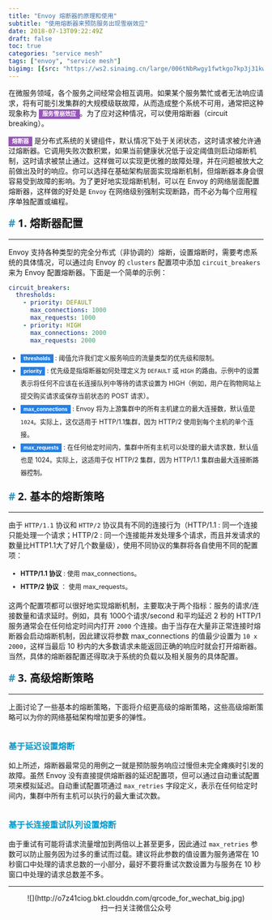 ```yaml
---
title: "Envoy 熔断器的原理和使用"
subtitle: "使用熔断器来预防服务出现雪崩效应"
date: 2018-07-13T09:22:49Z
draft: false
toc: true
categories: "service mesh"
tags: ["envoy", "service mesh"]
bigimg: [{src: "https://ws2.sinaimg.cn/large/006tNbRwgy1fwtkgo7kp3j31kw0d0750.jpg"}]
---
```


<!--more-->

在微服务领域，各个服务之间经常会相互调用。如果某个服务繁忙或者无法响应请求，将有可能引发集群的大规模级联故障，从而造成整个系统不可用，通常把这种现象称为 <span id="inline-purple">服务雪崩效应</span>。为了应对这种情况，可以使用熔断器（circuit breaking）。

<span id="inline-purple">熔断器</span> 是分布式系统的关键组件，默认情况下处于关闭状态，这时请求被允许通过熔断器。它调用失败次数积累，如果当前健康状况低于设定阈值则启动熔断机制，这时请求被禁止通过。这样做可以实现更优雅的故障处理，并在问题被放大之前做出及时的响应。你可以选择在基础架构层面实现熔断机制，但熔断器本身会很容易受到故障的影响。为了更好地实现熔断机制，可以在 Envoy 的网络层面配置熔断器，这样做的好处是 `Envoy` 在网络级别强制实现断路，而不必为每个应用程序单独配置或编程。

## 1. 熔断器配置

----

Envoy 支持各种类型的完全分布式（非协调的）熔断，设置熔断时，需要考虑系统的具体情况，可以通过向 Envoy 的 `clusters` 配置项中添加 `circuit_breakers` 来为 Envoy 配置熔断器。下面是一个简单的示例：

```yaml
circuit_breakers:
  thresholds:
    - priority: DEFAULT
      max_connections: 1000
      max_requests: 1000
    - priority: HIGH
      max_connections: 2000
      max_requests: 2000
```

+ <span id="inline-blue">thresholds</span> : 阈值允许我们定义服务响应的流量类型的优先级和限制。
+ <span id="inline-blue">priority</span> : 优先级是指熔断器如何处理定义为 `DEFAULT` 或 `HIGH` 的路由。示例中的设置表示将任何不应该在长连接队列中等待的请求设置为 HIGH（例如，用户在购物网站上提交购买请求或保存当前状态的 POST 请求）。
+ <span id="inline-blue">max_connections</span> : Envoy 将为上游集群中的所有主机建立的最大连接数，默认值是 `1024`。实际上，这仅适用于 HTTP/1.1集群，因为 HTTP/2 使用到每个主机的单个连接。
+ <span id="inline-blue">max_requests</span> : 在任何给定时间内，集群中所有主机可以处理的最大请求数，默认值也是 1024。实际上，这适用于仅 HTTP/2 集群，因为 HTTP/1.1 集群由最大连接断路器控制。

## 2. 基本的熔断策略

----

由于 `HTTP/1.1` 协议和 `HTTP/2` 协议具有不同的连接行为（HTTP/1.1 : 同一个连接只能处理一个请求；HTTP/2 : 同一个连接能并发处理多个请求，而且并发请求的数量比HTTP1.1大了好几个数量级），使用不同协议的集群将各自使用不同的配置项：

+ **HTTP/1.1 协议** : 使用 max_connections。
+ **HTTP/2 协议** ： 使用 max_requests。

这两个配置项都可以很好地实现熔断机制，主要取决于两个指标：服务的请求/连接数量和请求延时。例如，具有 1000个请求/second 和平均延迟 2 秒的 HTTP/1 服务通常会在任何给定时间内打开 `2000` 个连接。由于当存在大量非正常连接时熔断器会启动熔断机制，因此建议将参数 max_connections 的值最少设置为 `10 x 2000`，这样当最后 10 秒内的大多数请求未能返回正确的响应时就会打开熔断器。当然，具体的熔断器配置还得取决于系统的负载以及相关服务的具体配置。

## 3. 高级熔断策略

----

上面讨论了一些基本的熔断策略，下面将介绍更高级的熔断策略，这些高级熔断策略可以为你的网络基础架构增加更多的弹性。

### 基于延迟设置熔断

如上所述，熔断器最常见的用例之一就是预防服务响应过慢但未完全瘫痪时引发的故障。虽然 Envoy 没有直接提供熔断器的延迟配置项，但可以通过自动重试配置项来模拟延迟。自动重试配置项通过 `max_retries` 字段定义，表示在任何给定时间内，集群中所有主机可以执行的最大重试次数。

### 基于长连接重试队列设置熔断

由于重试有可能将请求流量增加到两倍以上甚至更多，因此通过 `max_retries` 参数可以防止服务因为过多的重试而过载。建议将此参数的值设置为服务通常在 10 秒窗口中处理的请求总数的一小部分，最好不要将重试次数设置为与服务在 10 秒窗口中处理的请求总数差不多。

----

<center>![](http://o7z41ciog.bkt.clouddn.com/qrcode_for_wechat_big.jpg)</center>
<center>扫一扫关注微信公众号</center>

<style>
a:hover{cursor:url(http://hugo-picture.oss-cn-beijing.aliyuncs.com/cursor_5.png), pointer;}
body {
    cursor: url(http://hugo-picture.oss-cn-beijing.aliyuncs.com/cursor_1.png), default;
}
h1,h2,h3,h4,h5,h6 {
    font-family: 'Open Sans', 'Helvetica Neue', Helvetica, Arial, sans-serif;
    font-weight: 800;
    margin-top: 35px;
}
h2 {
    display: block;
    font-size: 1.5em;
    margin-block-start: 0.83em;
    margin-block-end: 0.83em;
    margin-inline-start: 0px;
    margin-inline-end: 0px;
    font-weight: bold;
}
h2::before {
    content: "#";
    margin-right: 5px;
    color: #2d96bd;
}
h3 {
    color: #0099CC;
}
h4 {
    color: #F77A0B;
}
li {
    line-height: 2;
    font-size: 0.9em;
}
blockquote {
    padding: 10px 20px;
    margin: 0 0 20px;
    font-size: 16px;
    border-left: 5px solid #986dbd;
}
#note {
    font-size: 1.5rem;
    font-style: italic;
    padding: 0 1rem;
    margin: 2.5rem 0;
    position: relative;
    background-color: #fafeff;
    border-top: 1px dotted #9954bb;
    border-bottom: 1px dotted #9954bb;
}
#note-title {
    padding: 0.2rem 0.5rem;
    background: #9954bb;
    color: #FFF;
    position: absolute;
    left: 0;
    top: 0.25rem;
    box-shadow: 0 2px 4px rgba(0,0,0,0.2);
    border-radius: 4px;
    -webkit-transform: rotate(-5deg) translateX(-10px) translateY(-25px);
    -moz-transform: rotate(-5deg) translateX(-10px) translateY(-25px);
    -ms-transform: rotate(-5deg) translateX(-10px) translateY(-25px);
    -o-transform: rotate(-5deg) translateX(-10px) translateY(-25px);
    transform: rotate(-5deg) translateX(-10px) translateY(-25px);
}
#inline-yellow {
display:inline;
padding:.2em .6em .3em;
font-size:80%;
font-weight:bold;
line-height:1;
color:#fff;
text-align:center;
white-space:nowrap;
vertical-align:baseline;
border-radius:0;
background-color: #f0ad4e;
}
#inline-green {
display:inline;
padding:.2em .6em .3em;
font-size:80%;
font-weight:bold;
line-height:1;
color:#fff;
text-align:center;
white-space:nowrap;
vertical-align:baseline;
border-radius:0;
background-color: #5cb85c;
}
#inline-blue {
display:inline;
padding:.2em .6em .3em;
font-size:80%;
font-weight:bold;
line-height:1;
color:#fff;
text-align:center;
white-space:nowrap;
vertical-align:baseline;
border-radius:0;
background-color: #2780e3;
}
#inline-purple {
display:inline;
padding:.2em .6em .3em;
font-size:80%;
font-weight:bold;
line-height:1;
color:#fff;
text-align:center;
white-space:nowrap;
vertical-align:baseline;
border-radius:0;
background-color: #9954bb;
}
#div-border-left-red {
display: block;
padding: 10px;
margin: 10px 0;
border: 1px solid #ccc;
border-left-width: 5px;
border-radius: 3px;
border-left-color: #df3e3e;
}
#div-border-left-yellow {
display: block;
padding: 10px;
margin: 10px 0;
border: 1px solid #ccc;
border-left-width: 5px;
border-radius: 3px;
border-left-color: #f0ad4e;
}
#div-border-left-green {
display: block;
padding: 10px;
margin: 10px 0;
border: 1px solid #ccc;
border-left-width: 5px;
border-radius: 3px;
border-left-color: #5cb85c;
}
#div-border-left-blue {
display: block;
padding: 10px;
margin: 10px 0;
border: 1px solid #ccc;
border-left-width: 5px;
border-radius: 3px;
border-left-color: #2780e3;
}
#div-border-left-purple {
display: block;
padding: 10px;
margin: 10px 0;
border: 1px solid #ccc;
border-left-width: 5px;
border-radius: 3px;
border-left-color: #9954bb;
}
#div-border-right-red {
display: block;
padding: 10px;
margin: 10px 0;
border: 1px solid #ccc;
border-right-width: 5px;
border-radius: 3px;
border-right-color: #df3e3e;
}
#div-border-right-yellow {
display: block;
padding: 10px;
margin: 10px 0;
border: 1px solid #ccc;
border-right-width: 5px;
border-radius: 3px;
border-right-color: #f0ad4e;
}
#div-border-right-green {
display: block;
padding: 10px;
margin: 10px 0;
border: 1px solid #ccc;
border-right-width: 5px;
border-radius: 3px;
border-right-color: #5cb85c;
}
#div-border-right-blue {
display: block;
padding: 10px;
margin: 10px 0;
border: 1px solid #ccc;
border-right-width: 5px;
border-radius: 3px;
border-right-color: #2780e3;
}
#div-border-right-purple {
display: block;
padding: 10px;
margin: 10px 0;
border: 1px solid #ccc;
border-right-width: 5px;
border-radius: 3px;
border-right-color: #9954bb;
}
#div-border-top-red {
display: block;
padding: 10px;
margin: 10px 0;
border: 1px solid #ccc;
border-top-width: 5px;
border-radius: 3px;
border-top-color: #df3e3e;
}
#div-border-top-yellow {
display: block;
padding: 10px;
margin: 10px 0;
border: 1px solid #ccc;
border-top-width: 5px;
border-radius: 3px;
border-top-color: #f0ad4e;
}
#div-border-top-green {
display: block;
padding: 10px;
margin: 10px 0;
border: 1px solid #ccc;
border-top-width: 5px;
border-radius: 3px;
border-top-color: #5cb85c;
}
#div-border-top-blue {
display: block;
padding: 10px;
margin: 10px 0;
border: 1px solid #ccc;
border-top-width: 5px;
border-radius: 3px;
border-top-color: #2780e3;
}
#div-border-top-purple {
display: block;
padding: 10px;
margin: 10px 0;
border: 1px solid #ccc;
border-top-width: 5px;
border-radius: 3px;
border-top-color: #9954bb;
}
</style>
